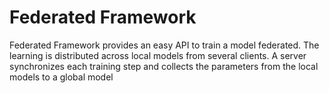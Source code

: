 # Federated Framework

Federated Framework provides an easy API to train a model federated. The learning is distributed across
local models from several clients. A server synchronizes each training step and collects the parameters from the local models 
to a global model

